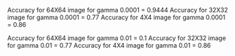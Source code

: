 Accuracy for 64X64 image for gamma 0.0001 = 0.9444
Accuracy for 32X32 image for gamma 0.0001 = 0.77
Accuracy for 4X4 image for gamma 0.0001 = 0.86

Accuracy for 64X64 image for gamma 0.01 = 0.1
Accuracy for 32X32 image for gamma 0.01 = 0.77
Accuracy for 4X4 image for gamma 0.01 = 0.86
